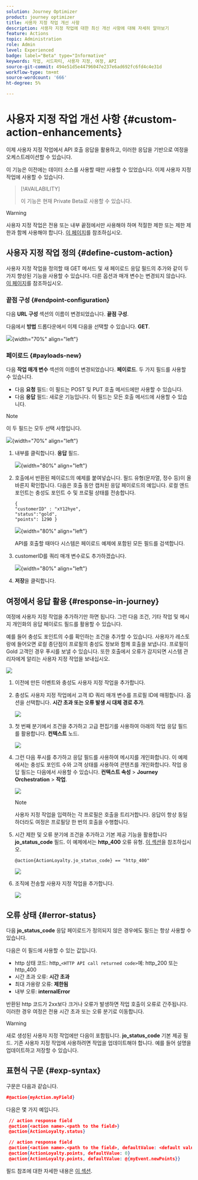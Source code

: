```yaml
---
solution: Journey Optimizer
product: journey optimizer
title: 사용자 지정 작업 개선 사항
description: 사용자 지정 작업에 대한 최신 개선 사항에 대해 자세히 알아보기
feature: Actions
topic: Administration
role: Admin
level: Experienced
badge: label="Beta" type="Informative"
keywords: 작업, 서드파티, 사용자 지정, 여정, API
source-git-commit: 494e51d5e44796047e237e6ad692fc6fd4c4e31d
workflow-type: tm+mt
source-wordcount: '666'
ht-degree: 5%

---
```


# 사용자 지정 작업 개선 사항 {#custom-action-enhancements}

이제 사용자 지정 작업에서 API 호출 응답을 활용하고, 이러한 응답을 기반으로 여정을 오케스트레이션할 수 있습니다.

이 기능은 이전에는 데이터 소스를 사용할 때만 사용할 수 있었습니다. 이제 사용자 지정 작업에 사용할 수 있습니다.

>[!AVAILABILITY]
>
>이 기능은 현재 Private Beta로 사용할 수 있습니다.

>[!WARNING]
>
>사용자 지정 작업은 전용 또는 내부 끝점에서만 사용해야 하며 적절한 제한 또는 제한 제한과 함께 사용해야 합니다. [이 페이지](../configuration/external-systems.md)를 참조하십시오.

## 사용자 지정 작업 정의 {#define-custom-action}

사용자 지정 작업을 정의할 때 GET 메서드 및 새 페이로드 응답 필드의 추가와 같이 두 가지 향상된 기능을 사용할 수 있습니다. 다른 옵션과 매개 변수는 변경되지 않습니다. [이 페이지](../action/about-custom-action-configuration.md)를 참조하십시오.

### 끝점 구성 {#endpoint-configuration}

다음 **URL 구성** 섹션의 이름이 변경되었습니다. **끝점 구성**.

다음에서 **방법** 드롭다운에서 이제 다음을 선택할 수 있습니다. **GET**.

![](assets/action-response1.png){width="70%" align="left"}

### 페이로드 {#payloads-new}

다음 **작업 매개 변수** 섹션의 이름이 변경되었습니다. **페이로드**. 두 가지 필드를 사용할 수 있습니다.

* 다음 **요청** 필드: 이 필드는 POST 및 PUT 호출 메서드에만 사용할 수 있습니다.
* 다음 **응답** 필드: 새로운 기능입니다. 이 필드는 모든 호출 메서드에 사용할 수 있습니다.

>[!NOTE]
> 
>이 두 필드는 모두 선택 사항입니다.

![](assets/action-response2.png){width="70%" align="left"}

1. 내부를 클릭합니다. **응답** 필드.

   ![](assets/action-response3.png){width="80%" align="left"}

1. 호출에서 반환된 페이로드의 예제를 붙여넣습니다. 필드 유형(문자열, 정수 등)이 올바른지 확인합니다. 다음은 호출 동안 캡처된 응답 페이로드의 예입니다. 로컬 엔드포인트는 충성도 포인트 수 및 프로필 상태를 전송합니다.

   ```
   {
   "customerID" : "xY12hye",    
   "status":"gold",
   "points": 1290 }
   ```

   ![](assets/action-response4.png){width="80%" align="left"}

   API를 호출할 때마다 시스템은 페이로드 예제에 포함된 모든 필드를 검색합니다.

1. customerID를 쿼리 매개 변수로도 추가하겠습니다.

   ![](assets/action-response9.png){width="80%" align="left"}

1. **저장**&#x200B;을 클릭합니다.

## 여정에서 응답 활용 {#response-in-journey}

여정에 사용자 지정 작업을 추가하기만 하면 됩니다. 그런 다음 조건, 기타 작업 및 메시지 개인화의 응답 페이로드 필드를 활용할 수 있습니다.

예를 들어 충성도 포인트의 수를 확인하는 조건을 추가할 수 있습니다. 사용자가 레스토랑에 들어오면 로컬 종단점이 프로필의 충성도 정보와 함께 호출을 보냅니다. 프로필이 Gold 고객인 경우 푸시를 보낼 수 있습니다. 또한 호출에서 오류가 감지되면 시스템 관리자에게 알리는 사용자 지정 작업을 보내십시오.

![](assets/action-response5.png)

1. 이전에 만든 이벤트와 충성도 사용자 지정 작업을 추가합니다.

1. 충성도 사용자 지정 작업에서 고객 ID 쿼리 매개 변수를 프로필 ID에 매핑합니다. 옵션을 선택합니다. **시간 초과 또는 오류 발생 시 대체 경로 추가**.

   ![](assets/action-response10.png)

1. 첫 번째 분기에서 조건을 추가하고 고급 편집기를 사용하여 아래의 작업 응답 필드를 활용합니다. **컨텍스트** 노드.

   ![](assets/action-response6.png)

1. 그런 다음 푸시를 추가하고 응답 필드를 사용하여 메시지를 개인화합니다. 이 예제에서는 충성도 포인트 수와 고객 상태를 사용하여 콘텐츠를 개인화합니다. 작업 응답 필드는 다음에서 사용할 수 있습니다. **컨텍스트 속성** > **Journey Orchestration** > **작업**.

   ![](assets/action-response8.png)

   >[!NOTE]
   >
   >사용자 지정 작업을 입력하는 각 프로필은 호출을 트리거합니다. 응답이 항상 동일하더라도 여정은 프로필당 한 번의 호출을 수행합니다.

1. 시간 제한 및 오류 분기에 조건을 추가하고 기본 제공 기능을 활용합니다 **jo_status_code** 필드. 이 예제에서는
   **http_400** 오류 유형. [이 섹션](#error-status)을 참조하십시오.

   ```
   @action{ActionLoyalty.jo_status_code} == "http_400"
   ```

   ![](assets/action-response7.png)

1. 조직에 전송할 사용자 지정 작업을 추가합니다.

   ![](assets/action-response11.png)

## 오류 상태 {#error-status}

다음 **jo_status_code** 응답 페이로드가 정의되지 않은 경우에도 필드는 항상 사용할 수 있습니다.

다음은 이 필드에 사용할 수 있는 값입니다.

* http 상태 코드: http_`<HTTP API call returned code>`예: http_200 또는 http_400
* 시간 초과 오류: **시간 초과**
* 최대 가용량 오류: **제한됨**
* 내부 오류: **internalError**

반환된 http 코드가 2xx보다 크거나 오류가 발생하면 작업 호출이 오류로 간주됩니다. 이러한 경우 여정은 전용 시간 초과 또는 오류 분기로 이동합니다.

>[!WARNING]
>
>새로 생성된 사용자 지정 작업에만 다음이 포함됩니다. **jo_status_code** 기본 제공 필드. 기존 사용자 지정 작업에 사용하려면 작업을 업데이트해야 합니다. 예를 들어 설명을 업데이트하고 저장할 수 있습니다.

## 표현식 구문 {#exp-syntax}

구문은 다음과 같습니다.

```json
#@action{myAction.myField} 
```

다음은 몇 가지 예입니다.

```json
 // action response field
 @action{<action name>.<path to the field>}
 @action{ActionLoyalty.status}
```

```json
 // action response field
 @action{<action name>.<path to the field>, defaultValue: <default value expression>}
 @action{ActionLoyalty.points, defaultValue: 0}
 @action{ActionLoyalty.points, defaultValue: @{myEvent.newPoints}}
```

필드 참조에 대한 자세한 내용은 [이 섹션](../building-journeys/expression/field-references.md).


